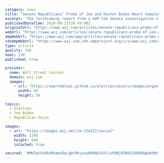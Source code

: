 ```yaml
---
category: news
title: "Senate Republicans’ Probe of Joe and Hunter Biden Nears Completion"
excerpt: "The forthcoming report from a GOP-led Senate investigation of the work Joe Biden and his son did in Ukraine is set to renew a partisan battle over an issue that was central to President Trump’s impeachment."
publishedDateTime: 2020-09-21T20:49:00Z
originalUrl: "https://www.wsj.com/articles/senate-republicans-probe-of-joe-and-hunter-biden-nears-completion-11600720533"
webUrl: "https://www.wsj.com/articles/senate-republicans-probe-of-joe-and-hunter-biden-nears-completion-11600720533"
ampWebUrl: "https://www.wsj.com/amp/articles/senate-republicans-probe-of-joe-and-hunter-biden-nears-completion-11600720533"
cdnAmpWebUrl: "https://www-wsj-com.cdn.ampproject.org/c/s/www.wsj.com/amp/articles/senate-republicans-probe-of-joe-and-hunter-biden-nears-completion-11600720533"
type: article
quality: 150
heat: 150
published: true

provider:
  name: Wall Street Journal
  domain: wsj.com
  images:
    - url: "https://smartableai.github.io/election/assets/images/organizations/wsj.com-50x50.jpg"
      width: 50
      height: 50

topics:
  - Election
  - Joe Biden
  - Republican Voice

images:
  - url: "https://images.wsj.net/im-234227/social"
    width: 1280
    height: 640
    isCached: true

secured: "AMKZqcVu0kVMaamvDq/g0r0hjavu8HhNS3vhlisPUBjDIWdIIGD8QUpw0tNtfy4YdsR2vuGzHkJ7hPU7FB2gd5LeGSBybwxnOVqh/HMz0nSkoRbXjGRK1ev9FK605WlC0CnjnL7So8iNVXw56B1wbd9rw08Xk8+QongXsVt+hbLLE7wYtzJV0d8x21kfuMyjbiDlnG7KFbPiodn8v/a/4/GLeKfFKs12llAXAEXGFia/WZYS9/dbQtREba5iu8L4bqFXeUh4MDPcSgWMBldttjQKj+81DIjXFN3u93aXVcsyPazrz6Vke7+/S1Fxg9z6Azk9m3RUbU0IYCLCs/AXp1wkD4gqIoKBHWQD8rcRzGg=;leoEY1TqX+NWDlFt8WNwwg=="
---
```


